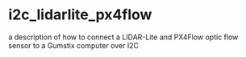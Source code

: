 # i2c_lidarlite_px4flow
a description of how to connect a LIDAR-Lite and PX4Flow optic flow sensor to a Gumstix computer over I2C
